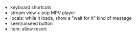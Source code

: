 - keyboard shortcuts
- stream view + pop MPV player
- locals: while it loads, show a "wait for it" kind of message
- seen/unseed button
- item: allow resort